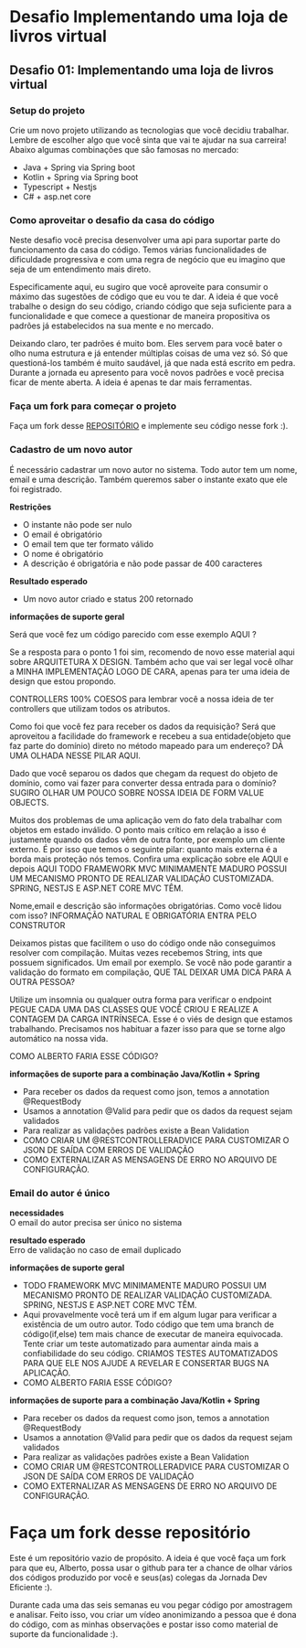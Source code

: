 # Desafio Implementando uma loja de livros virtual

## Desafio 01: Implementando uma loja de livros virtual
### Setup do projeto
​Crie um novo projeto utilizando as tecnologias que você decidiu trabalhar. Lembre de escolher algo que você sinta que vai te ajudar na sua carreira! Abaixo algumas combinações que são famosas no mercado:

- Java + Spring via Spring boot
- Kotlin + Spring via Spring boot
- Typescript + Nestjs
- C# + asp.net core

### Como aproveitar o desafio da casa do código
Neste desafio você precisa desenvolver uma api para suportar parte do funcionamento da casa do código. Temos várias funcionalidades de dificuldade progressiva e com uma regra de negócio que eu imagino que seja de um entendimento mais direto. 

Especificamente aqui, eu sugiro que você aproveite para consumir o máximo das sugestões de código que eu vou te dar. A ideia é que você trabalhe o design do seu código, criando código que seja suficiente para a funcionalidade e que comece a questionar de maneira propositiva os padrões já estabelecidos na sua mente e no mercado.

Deixando claro, ter padrões é muito bom. Eles servem para você bater o olho numa estrutura e já entender múltiplas coisas de uma vez só. Só que questioná-los também é muito saudável, já que nada está escrito em pedra. Durante a jornada eu apresento para você novos padrões e você precisa ficar de mente aberta. A ideia é apenas te dar mais ferramentas. 

### Faça um fork para começar o projeto
Faça um fork desse [REPOSITÓRIO](https://github.com/asouza/seed-desafio-cdc) e implemente seu código nesse fork :).

### Cadastro de um novo autor

É necessário cadastrar um novo autor no sistema. Todo autor tem um nome, email e uma descrição. Também queremos saber o instante exato que ele foi registrado.

**Restrições**

- O instante não pode ser nulo
- O email é obrigatório
- O email tem que ter formato válido
- O nome é obrigatório
- A descrição é obrigatória e não pode passar de 400 caracteres 

**Resultado esperado**
- Um novo autor criado e status 200 retornado

**informações de suporte geral**

Será que você fez um código parecido com esse exemplo AQUI ?

Se a resposta para o ponto 1 foi sim, recomendo de novo esse material aqui sobre ARQUITETURA X DESIGN. Também acho que vai ser legal você olhar a MINHA IMPLEMENTAÇÃO LOGO DE CARA, apenas para ter uma ideia de design que estou propondo.

CONTROLLERS 100% COESOS para lembrar você a nossa ideia de ter controllers que utilizam todos os atributos.

Como foi que você fez para receber os dados da requisição? Será que aproveitou a facilidade do framework e recebeu a sua entidade(objeto que faz parte do domínio) direto no método mapeado para um endereço? DÁ UMA OLHADA NESSE PILAR AQUI.

Dado que você separou os dados que chegam da request do objeto de domínio, como vai fazer para converter dessa entrada para o domínio? SUGIRO OLHAR UM POUCO SOBRE NOSSA IDEIA DE FORM VALUE OBJECTS.

Muitos dos problemas de uma aplicação vem do fato dela trabalhar com objetos em estado inválido. O ponto mais crítico em relação a isso é justamente quando os dados vêm de outra fonte, por exemplo um cliente externo. É por isso que temos o seguinte pilar: quanto mais externa é a borda mais proteção nós temos. Confira uma explicação sobre ele AQUI e depois AQUI
TODO FRAMEWORK MVC MINIMAMENTE MADURO POSSUI UM MECANISMO PRONTO DE REALIZAR VALIDAÇÃO CUSTOMIZADA. SPRING, NESTJS E ASP.NET CORE MVC TÊM.

Nome,email e descrição são informações obrigatórias. Como você lidou com isso? INFORMAÇÃO NATURAL E OBRIGATÓRIA ENTRA PELO CONSTRUTOR

Deixamos pistas que facilitem o uso do código onde não conseguimos resolver com compilação. Muitas vezes recebemos String, ints que possuem significados. Um email por exemplo. Se você não pode garantir a validação do formato em compilação, QUE TAL DEIXAR UMA DICA PARA A OUTRA PESSOA?

Utilize um insomnia ou qualquer outra forma para verificar o endpoint
PEGUE CADA UMA DAS CLASSES QUE VOCÊ CRIOU E REALIZE A CONTAGEM DA CARGA INTRÍNSECA. Esse é o viés de design que estamos trabalhando. Precisamos nos habituar a fazer isso para que se torne algo automático na nossa vida.

COMO ALBERTO FARIA ESSE CÓDIGO?

**informações de suporte para a combinação Java/Kotlin + Spring**

- Para receber os dados da request como json, temos a annotation @RequestBody
- Usamos a annotation @Valid para pedir que os dados da request sejam validados
- Para realizar as validações padrões existe a Bean Validation
- COMO CRIAR UM @RESTCONTROLLERADVICE PARA CUSTOMIZAR O JSON DE SAÍDA COM ERROS DE VALIDAÇÃO
- COMO EXTERNALIZAR AS MENSAGENS DE ERRO NO ARQUIVO DE CONFIGURAÇÃO.


### Email do autor é único
**necessidades**    
O email do autor precisa ser único no sistema

**resultado esperado**    
Erro de validação no caso de email duplicado

**informações de suporte geral**    
- TODO FRAMEWORK MVC MINIMAMENTE MADURO POSSUI UM MECANISMO PRONTO DE REALIZAR VALIDAÇÃO CUSTOMIZADA. SPRING, NESTJS E ASP.NET CORE MVC TÊM.
- Aqui provavelmente você terá um if em algum lugar para verificar a existência de um outro autor. Todo código que tem uma branch de código(if,else) tem mais chance de executar de maneira equivocada. Tente criar um teste automatizado para aumentar ainda mais a confiabilidade do seu código. CRIAMOS TESTES AUTOMATIZADOS PARA QUE ELE NOS AJUDE A REVELAR E CONSERTAR BUGS NA APLICAÇÃO.​​ 
- COMO ALBERTO FARIA ESSE CÓDIGO?

**informações de suporte para a combinação Java/Kotlin + Spring**    
- Para receber os dados da request como json, temos a annotation @RequestBody
- Usamos a annotation @Valid para pedir que os dados da request sejam validados
- Para realizar as validações padrões existe a Bean Validation
- COMO CRIAR UM @RESTCONTROLLERADVICE PARA CUSTOMIZAR O JSON DE SAÍDA COM ERROS DE VALIDAÇÃO
- COMO EXTERNALIZAR AS MENSAGENS DE ERRO NO ARQUIVO DE CONFIGURAÇÃO.

# Faça um fork desse repositório

Este é um repositório vazio de propósito. A ideia é que você faça um fork para que eu, Alberto, possa usar o github para ter a chance de olhar vários dos códigos produzido por você e seus(as) colegas da Jornada Dev Eficiente :). 

Durante cada uma das seis semanas eu vou pegar código por amostragem e analisar. Feito isso, vou criar um vídeo anonimizando a pessoa que é dona do código, com as minhas observações e postar isso como material de suporte da funcionalidade :). 
